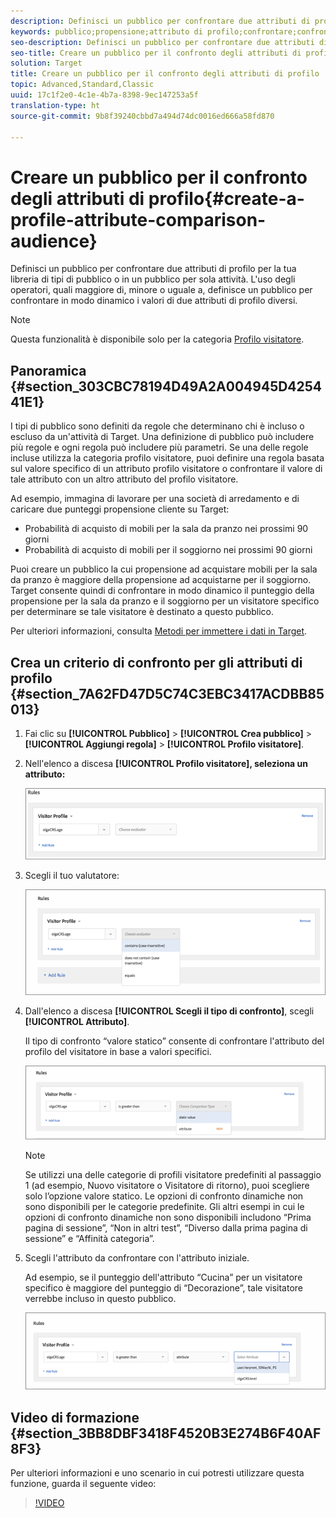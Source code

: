 ```yaml
---
description: Definisci un pubblico per confrontare due attributi di profilo per la tua libreria di tipi di pubblico o in un pubblico per sola attività. L'uso degli operatori, quali maggiore di, minore o uguale a, definisce un pubblico per confrontare in modo dinamico i valori di due attributi di profilo diversi.
keywords: pubblico;propensione;attributo di profilo;confrontare;confronto;creare pubblico;creazione di pubblico
seo-description: Definisci un pubblico per confrontare due attributi di profilo per la tua libreria di tipi di pubblico o in un pubblico per sola attività. L'uso degli operatori, quali maggiore di, minore o uguale a, definisce un pubblico per confrontare in modo dinamico i valori di due attributi di profilo diversi.
seo-title: Creare un pubblico per il confronto degli attributi di profilo
solution: Target
title: Creare un pubblico per il confronto degli attributi di profilo
topic: Advanced,Standard,Classic
uuid: 17c1f2e0-4c1e-4b7a-8398-9ec147253a5f
translation-type: ht
source-git-commit: 9b8f39240cbbd7a494d74dc0016ed666a58fd870

---
```



# Creare un pubblico per il confronto degli attributi di profilo{#create-a-profile-attribute-comparison-audience}

Definisci un pubblico per confrontare due attributi di profilo per la tua libreria di tipi di pubblico o in un pubblico per sola attività. L&#39;uso degli operatori, quali maggiore di, minore o uguale a, definisce un pubblico per confrontare in modo dinamico i valori di due attributi di profilo diversi.

>[!NOTE]
>
>Questa funzionalità è disponibile solo per la categoria [Profilo visitatore](../../c-target/c-audiences/c-target-rules/visitor-profile.md#concept_E972690B9A4C4372A34229FA37EDA38E).

## Panoramica {#section_303CBC78194D49A2A004945D425441E1}

I tipi di pubblico sono definiti da regole che determinano chi è incluso o escluso da un&#39;attività di Target. Una definizione di pubblico può includere più regole e ogni regola può includere più parametri. Se una delle regole incluse utilizza la categoria profilo visitatore, puoi definire una regola basata sul valore specifico di un attributo profilo visitatore o confrontare il valore di tale attributo con un altro attributo del profilo visitatore.

Ad esempio, immagina di lavorare per una società di arredamento e di caricare due punteggi propensione cliente su Target:

* Probabilità di acquisto di mobili per la sala da pranzo nei prossimi 90 giorni
* Probabilità di acquisto di mobili per il soggiorno nei prossimi 90 giorni

Puoi creare un pubblico la cui propensione ad acquistare mobili per la sala da pranzo è maggiore della propensione ad acquistarne per il soggiorno. Target consente quindi di confrontare in modo dinamico il punteggio della propensione per la sala da pranzo e il soggiorno per un visitatore specifico per determinare se tale visitatore è destinato a questo pubblico.

Per ulteriori informazioni, consulta [Metodi per immettere i dati in Target](../../c-implementing-target/c-considerations-before-you-implement-target/c-methods-to-get-data-into-target/methods-to-get-data-into-target.md#concept_0069C0EFB56C4700BB33F2F35C2B9B17).

## Crea un criterio di confronto per gli attributi di profilo {#section_7A62FD47D5C74C3EBC3417ACDBB85013}

1. Fai clic su **[!UICONTROL Pubblico]** &gt; **[!UICONTROL Crea pubblico]** &gt; **[!UICONTROL Aggiungi regola]** &gt; **[!UICONTROL Profilo visitatore]**.
1. Nell&#39;elenco a discesa **[!UICONTROL Profilo visitatore], seleziona un attributo:**

   ![](assets/propensity_score_1.png)

1. Scegli il tuo valutatore:

   ![](assets/propensity_score_2.png)

1. Dall&#39;elenco a discesa **[!UICONTROL Scegli il tipo di confronto]**, scegli **[!UICONTROL Attributo]**.

   Il tipo di confronto “valore statico” consente di confrontare l&#39;attributo del profilo del visitatore in base a valori specifici.

   ![](assets/propensity_score_3.png)

   >[!NOTE]
   >
   >Se utilizzi una delle categorie di profili visitatore predefiniti al passaggio 1 (ad esempio, Nuovo visitatore o Visitatore di ritorno), puoi scegliere solo l’opzione valore statico. Le opzioni di confronto dinamiche non sono disponibili per le categorie predefinite. Gli altri esempi in cui le opzioni di confronto dinamiche non sono disponibili includono “Prima pagina di sessione”, “Non in altri test”, “Diverso dalla prima pagina di sessione” e “Affinità categoria”.

1. Scegli l&#39;attributo da confrontare con l&#39;attributo iniziale.

   Ad esempio, se il punteggio dell&#39;attributo “Cucina” per un visitatore specifico è maggiore del punteggio di “Decorazione”, tale visitatore verrebbe incluso in questo pubblico.

   ![](assets/propensity_score_4.png)

## Video di formazione {#section_3BB8DBF3418F4520B3E274B6F40AF8F3}

Per ulteriori informazioni e uno scenario in cui potresti utilizzare questa funzione, guarda il seguente video:

>[!VIDEO](https://video.tv.adobe.com/v/23218/)